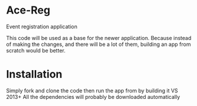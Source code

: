# Ace-Reg
Event registration application

This code will be used as a base for the newer application. 
Because instead of making the changes, and there will be a lot of them, building an app from scratch would be better. 

# Installation
Simply fork and clone the code then run the app from by building it VS 2013+ 
All the dependencies will probably be downloaded automatically
